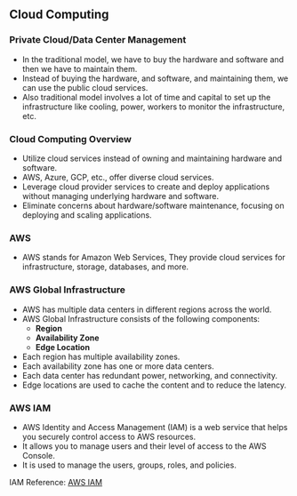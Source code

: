 ## Cloud Computing

### Private Cloud/Data Center Management

- In the traditional model, we have to buy the hardware and software and then we have to maintain them.
- Instead of buying the hardware, and software, and maintaining them, we can use the public cloud services.
- Also traditional model involves a lot of time and capital to set up the infrastructure like cooling, power, workers to monitor the infrastructure, etc.

### Cloud Computing Overview

- Utilize cloud services instead of owning and maintaining hardware and software.
- AWS, Azure, GCP, etc., offer diverse cloud services.
- Leverage cloud provider services to create and deploy applications without managing underlying hardware and software.
- Eliminate concerns about hardware/software maintenance, focusing on deploying and scaling applications.

### AWS

- AWS stands for Amazon Web Services, They provide cloud services for infrastructure, storage, databases, and more.

### AWS Global Infrastructure

- AWS has multiple data centers in different regions across the world.
- AWS Global Infrastructure consists of the following components:
    - **Region**
    - **Availability Zone**
    - **Edge Location**
- Each region has multiple availability zones.
- Each availability zone has one or more data centers.
- Each data center has redundant power, networking, and connectivity.
- Edge locations are used to cache the content and to reduce the latency.

### AWS IAM

- AWS Identity and Access Management (IAM) is a web service that helps you securely control access to AWS resources.
- It allows you to manage users and their level of access to the AWS Console.
- It is used to manage the users, groups, roles, and policies.

IAM Reference: [AWS IAM](https://docs.aws.amazon.com/IAM/latest/UserGuide/introduction.html)
